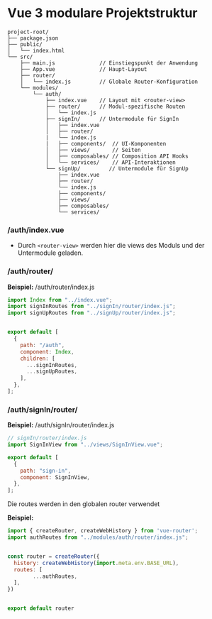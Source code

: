 # Vue 3 modulare Projektstruktur

```plaintext
project-root/
├── package.json
├── public/
│   └── index.html
└── src/
    ├── main.js              // Einstiegspunkt der Anwendung
    ├── App.vue              // Haupt-Layout
    ├── router/
    │   └── index.js         // Globale Router-Konfiguration
    └── modules/
        └── auth/
            ├── index.vue    // Layout mit <router-view>
            ├── router/      // Modul-spezifische Routen
            │   └── index.js
            ├── signIn/      // Untermodule für SignIn
            │   ├── index.vue
            │   ├── router/
			|   └── index.js
	        |   ├── components/  // UI-Komponenten
            │   ├── views/       // Seiten
            │   ├── composables/ // Composition API Hooks
            │   └── services/    // API-Interaktionen
            └── signUp/         // Untermodule für SignUp
                ├── index.vue
                ├── router/
			    └── index.js
                ├── components/
                ├── views/
                ├── composables/
                └── services/

```


### /auth/index.vue

- Durch `<router-view>` werden hier die views des Moduls und der Untermodule geladen.

### /auth/router/

**Beispiel:** /auth/router/index.js 
```js
import Index from "../index.vue";
import signInRoutes from "../signIn/router/index.js";
import signUpRoutes from "../signUp/router/index.js";


export default [
  {
    path: "/auth",
    component: Index,
    children: [
      ...signInRoutes,
      ...signUpRoutes,
    ],
  },
];
```

### /auth/signIn/router/

**Beispiel:** /auth/signIn/router/index.js
```js
// signIn/router/index.js
import SignInView from "../views/SignInView.vue";

export default [
  {
    path: "sign-in",
    component: SignInView,
  },
];

```

Die routes werden in den globalen router verwendet

**Beispiel:**
```js
import { createRouter, createWebHistory } from 'vue-router';                     
import authRoutes from "../modules/auth/router/index.js";


const router = createRouter({
  history: createWebHistory(import.meta.env.BASE_URL),
  routes: [
        ...authRoutes,
  ],
})


export default router

```

